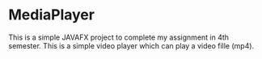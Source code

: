 # MediaPlayer
This is a simple JAVAFX project to complete my assignment in 4th semester. This is a simple video player which can play a video fille (mp4).
